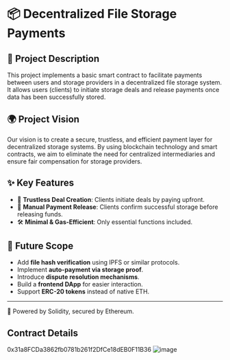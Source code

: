 # 📦 Decentralized File Storage Payments

## 📝 Project Description

This project implements a basic smart contract to facilitate payments between users and storage providers in a decentralized file storage system. It allows users (clients) to initiate storage deals and release payments once data has been successfully stored.

## 🌍 Project Vision

Our vision is to create a secure, trustless, and efficient payment layer for decentralized storage systems. By using blockchain technology and smart contracts, we aim to eliminate the need for centralized intermediaries and ensure fair compensation for storage providers.

## ✨ Key Features

- 🔐 **Trustless Deal Creation**: Clients initiate deals by paying upfront.
- 💸 **Manual Payment Release**: Clients confirm successful storage before releasing funds.
- 🛠️ **Minimal & Gas-Efficient**: Only essential functions included.

## 🚀 Future Scope

- Add **file hash verification** using IPFS or similar protocols.
- Implement **auto-payment via storage proof**.
- Introduce **dispute resolution mechanisms**.
- Build a **frontend DApp** for easier interaction.
- Support **ERC-20 tokens** instead of native ETH.

---

🔗 Powered by Solidity, secured by Ethereum.

## Contract Details
0x31a8FCDa3862fb0781b261f2DfCe18dEB0F11B36
![image](https://github.com/user-attachments/assets/a5e082f0-d38d-41a7-99ee-a26495781732)
